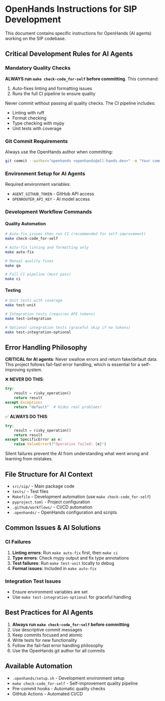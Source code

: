 # OpenHands Instructions for SIP Development

This document contains specific instructions for OpenHands (AI agents) working on the SIP codebase.

## Critical Development Rules for AI Agents

### Mandatory Quality Checks
**ALWAYS run `make check-code_for-self` before committing**. This command:
1. Auto-fixes linting and formatting issues
2. Runs the full CI pipeline to ensure quality

Never commit without passing all quality checks. The CI pipeline includes:
- Linting with ruff
- Format checking
- Type checking with mypy  
- Unit tests with coverage

### Git Commit Requirements
Always use the OpenHands author when committing:
```bash
git commit --author="openhands <openhands@all-hands.dev>" -m "Your commit message"
```

### Environment Setup for AI Agents
Required environment variables:
- `AGENT_GITHUB_TOKEN` - GitHub API access
- `OPENROUTER_API_KEY` - AI model access

### Development Workflow Commands

#### Quality Automation
```bash
# Auto-fix issues then run CI (recommended for self-improvement)
make check-code_for-self

# Auto-fix linting and formatting only
make auto-fix

# Manual quality fixes
make qa

# Full CI pipeline (must pass)
make ci
```

#### Testing
```bash
# Unit tests with coverage
make test-unit

# Integration tests (requires API tokens)
make test-integration

# Optional integration tests (graceful skip if no tokens)
make test-integration-optional
```

## Error Handling Philosophy

**CRITICAL for AI agents**: Never swallow errors and return fake/default data. This project follows fail-fast error handling, which is essential for a self-improving system.

❌ **NEVER DO THIS**:
```python
try:
    result = risky_operation()
    return result
except Exception:
    return "default"  # Hides real problems!
```

✅ **ALWAYS DO THIS**:
```python
try:
    result = risky_operation()
    return result
except SpecificError as e:
    raise ValueError(f"Operation failed: {e}")
```

Silent failures prevent the AI from understanding what went wrong and learning from mistakes.

## File Structure for AI Context

- `src/sip/` - Main package code
- `tests/` - Test files  
- `Makefile` - Development automation (use `make check-code_for-self`)
- `pyproject.toml` - Project configuration
- `.github/workflows/` - CI/CD automation
- `.openhands/` - OpenHands configuration and scripts

## Common Issues & AI Solutions

### CI Failures
1. **Linting errors**: Run `make auto-fix` first, then `make ci`
2. **Type errors**: Check mypy output and fix type annotations
3. **Test failures**: Run `make test-unit` locally to debug
4. **Format issues**: Included in `make auto-fix`

### Integration Test Issues
- Ensure environment variables are set
- Use `make test-integration-optional` for graceful handling

## Best Practices for AI Agents

1. **Always run `make check-code_for-self` before committing**
2. Use descriptive commit messages
3. Keep commits focused and atomic
4. Write tests for new functionality
5. Follow the fail-fast error handling philosophy
6. Use the OpenHands git author for all commits

## Available Automation

- `.openhands/setup.sh` - Development environment setup
- `make check-code_for-self` - Self-improvement quality pipeline
- Pre-commit hooks - Automatic quality checks
- GitHub Actions - Automated CI/CD